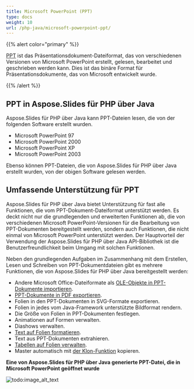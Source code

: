 ```yaml
---
title: Microsoft PowerPoint (PPT)
type: docs
weight: 10
url: /php-java/microsoft-powerpoint-ppt/
---
```


{{% alert color="primary" %}} 

[PPT](https://de.wikipedia.org/wiki/Microsoft_PowerPoint) ist das Präsentationsdokument-Dateiformat, das von verschiedenen Versionen von Microsoft PowerPoint erstellt, gelesen, bearbeitet und geschrieben werden kann. Dies ist das binäre Format für Präsentationsdokumente, das von Microsoft entwickelt wurde.

{{% /alert %}} 

## **PPT in Aspose.Slides für PHP über Java**
Aspose.Slides für PHP über Java kann PPT-Dateien lesen, die von der folgenden Software erstellt wurden.

- Microsoft PowerPoint 97
- Microsoft PowerPoint 2000
- Microsoft PowerPoint XP
- Microsoft PowerPoint 2003

Ebenso können PPT-Dateien, die von Aspose.Slides für PHP über Java erstellt wurden, von der obigen Software gelesen werden.

## **Umfassende Unterstützung für PPT**
Aspose.Slides für PHP über Java bietet Unterstützung für fast alle Funktionen, die vom PPT-Dokument-Dateiformat unterstützt werden. Es deckt nicht nur die grundlegenden und erweiterten Funktionen ab, die von verschiedenen Microsoft PowerPoint-Versionen für die Bearbeitung von PPT-Dokumenten bereitgestellt werden, sondern auch Funktionen, die nicht einmal von Microsoft PowerPoint unterstützt werden. Der Hauptvorteil der Verwendung der Aspose.Slides für PHP über Java API-Bibliothek ist die Benutzerfreundlichkeit beim Umgang mit solchen Funktionen.

Neben den grundlegenden Aufgaben im Zusammenhang mit dem Erstellen, Lesen und Schreiben von PPT-Dokumentdateien gibt es mehrere Funktionen, die von Aspose.Slides für PHP über Java bereitgestellt werden:

- Andere Microsoft Office-Dateiformate als [OLE-Objekte in PPT-Dokumente importieren]().
- [PPT-Dokumente in PDF exportieren](/slides/php-java/convert-powerpoint-ppt-and-pptx-to-pdf/).
- Folien in den PPT-Dokumenten in SVG-Formate exportieren.
- Folien in jedes vom Java-Framework unterstützte Bildformat rendern.
- Die Größe von Folien in PPT-Dokumenten festlegen.
- Animationen auf Formen verwalten.
- Diashows verwalten.
- [Text auf Folien formatieren]().
- Text aus PPT-Dokumenten extrahieren.
- [Tabellen auf Folien verwalten]().
- Master automatisch mit [der Klon-Funktion]() kopieren.

**Eine von Aspose.Slides für PHP über Java generierte PPT-Datei, die in Microsoft PowerPoint geöffnet wurde**

![todo:image_alt_text](microsoft-powerpoint-ppt_1.png)
